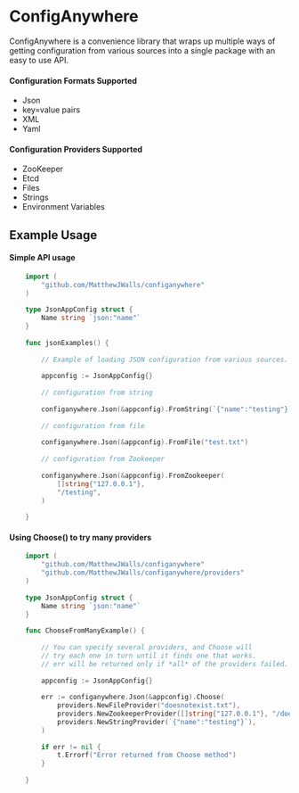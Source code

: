 
# ConfigAnywhere

ConfigAnywhere is a convenience library that wraps up multiple ways of getting configuration from various
sources into a single package with an easy to use API.

#### Configuration Formats Supported

* Json
* key=value pairs
* XML
* Yaml
    
#### Configuration Providers Supported

* ZooKeeper
* Etcd
* Files
* Strings
* Environment Variables

## Example Usage

#### Simple API usage
    
```go
    import (
        "github.com/MatthewJWalls/configanywhere"
    )
    
    type JsonAppConfig struct {
        Name string `json:"name"`
    }
        
    func jsonExamples() {
    
        // Example of loading JSON configuration from various sources.
    
        appconfig := JsonAppConfig{}
    
        // configuration from string
    
        configanywhere.Json(&appconfig).FromString(`{"name":"testing"}`)
        
        // configuration from file
    
        configanywhere.Json(&appconfig).FromFile("test.txt")
    
        // configuration from Zookeeper
    
        configanywhere.Json(&appconfig).FromZookeeper(
            []string{"127.0.0.1"},
            "/testing",
        )
    
    }

```

#### Using Choose() to try many providers

```go
    import (
        "github.com/MatthewJWalls/configanywhere"
        "github.com/MatthewJWalls/configanywhere/providers"    
    )
    
    type JsonAppConfig struct {
        Name string `json:"name"`
    }
        
    func ChooseFromManyExample() {
    
        // You can specify several providers, and Choose will
        // try each one in turn until it finds one that works.
        // err will be returned only if *all* of the providers failed.
    
        appconfig := JsonAppConfig{}    
    
        err := configanywhere.Json(&appconfig).Choose(
            providers.NewFileProvider("doesnotexist.txt"),
            providers.NewZookeeperProvider([]string{"127.0.0.1"}, "/doesnotexist"),
            providers.NewStringProvider(`{"name":"testing"}`),
        )
    
        if err != nil {
            t.Errorf("Error returned from Choose method")
        }
    
    }

```
